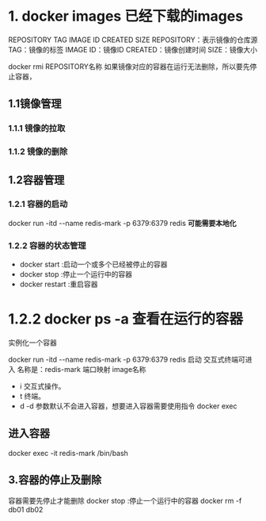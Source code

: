 # 1. docker images 已经下载的images

REPOSITORY          TAG                 IMAGE ID            CREATED             SIZE
REPOSITORY：表示镜像的仓库源
TAG：镜像的标签
IMAGE ID：镜像ID
CREATED：镜像创建时间
SIZE：镜像大小

docker rmi REPOSITORY名称
如果镜像对应的容器在运行无法删除，所以要先停止容器，

## 1.1镜像管理

### 1.1.1 镜像的拉取

### 1.1.2 镜像的删除

## 1.2容器管理

###  1.2.1 容器的启动
docker run  -itd --name redis-mark -p 6379:6379 redis  **可能需要本地化**

###  1.2.2 容器的状态管理
* docker start :启动一个或多个已经被停止的容器
* docker stop :停止一个运行中的容器
* docker restart :重启容器


#   1.2.2 docker ps -a 查看在运行的容器
实例化一个容器

docker run  -itd            --name redis-mark -p 6379:6379 redis
       启动 交互式终端可进入  名称是：redis-mark 端口映射       image名称

* i 交互式操作。
* t 终端。
* d -d 参数默认不会进入容器，想要进入容器需要使用指令 docker exec

## 进入容器
docker exec -it redis-mark /bin/bash

## 3.容器的停止及删除
容器需要先停止才能删除
docker stop :停止一个运行中的容器
docker rm -f db01 db02

